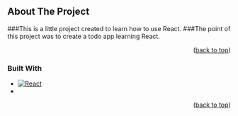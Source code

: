 ## About The Project

###This is a little project created to learn how to use React. 
###The point of this project was to create a todo app learning React.

<p align="right">(<a href="#readme-top">back to top</a>)</p>


### Built With

* [![React][React.js]][React-url]
* 

<p align="right">(<a href="#readme-top">back to top</a>)</p>

<!-- MARKDOWN LINKS & IMAGES -->
<!-- https://www.markdownguide.org/basic-syntax/#reference-style-links -->
[React.js]: https://img.shields.io/badge/React-20232A?style=for-the-badge&logo=react&logoColor=61DAFB
[React-url]: https://reactjs.org/




